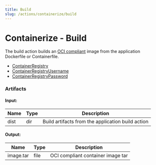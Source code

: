 ```yaml
---
title: Build
slug: /actions/containerize/build
---
```


# Containerize - Build

The build action builds an [OCI compliant](https://opencontainers.org/) image from the application Dockerfile or Containerfile.

- [ContainerRegistry](/inputs#container)
- [ContainerRegistryUsername](/inputs#container)
- [ContainerRegistryPassword](/inputs#container)

### Artifacts

#### Input:

|Name|Type|Description|
|-|-|-|
|dist|dir|Build artifacts from the application build action|

#### Output:

|Name|Type|Description|
|-|-|-|
|image.tar|file|OCI compliant container image tar|
